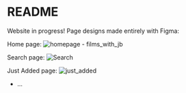 # README

Website in progress! Page designs made entirely with Figma:

Home page:
![homepage - films_with_jb](https://user-images.githubusercontent.com/107955223/220892790-12f1e2a7-5f84-473b-9c47-321c09bfbe83.png)

Search page:
![Search](https://user-images.githubusercontent.com/107955223/220893057-d54a3855-4445-4674-a3be-6c179681344d.png)

Just Added page:
![just_added](https://user-images.githubusercontent.com/107955223/220893996-88a0f202-d7bc-48ac-baf6-69b0ab3a154c.png)



* ...
